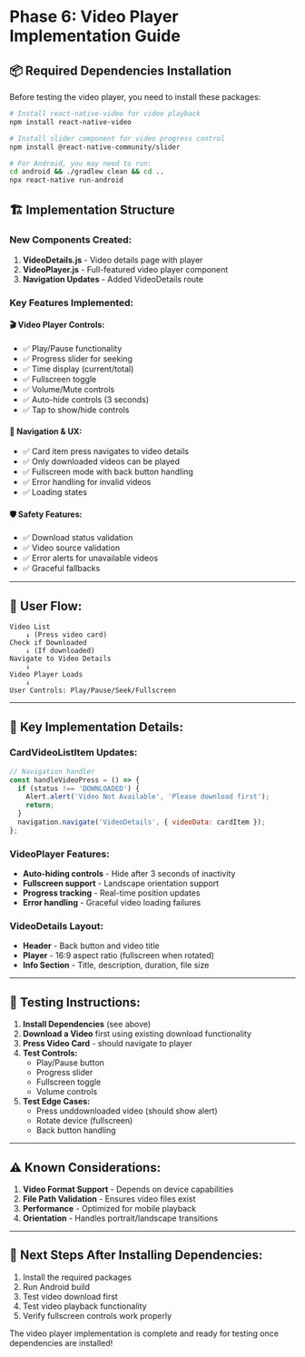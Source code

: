 # Phase 6: Video Player Implementation Guide

## 📦 **Required Dependencies Installation**

Before testing the video player, you need to install these packages:

```bash
# Install react-native-video for video playback
npm install react-native-video

# Install slider component for video progress control
npm install @react-native-community/slider

# For Android, you may need to run:
cd android && ./gradlew clean && cd ..
npx react-native run-android
```

## 🏗️ **Implementation Structure**

### **New Components Created:**

1. **VideoDetails.js** - Video details page with player
2. **VideoPlayer.js** - Full-featured video player component
3. **Navigation Updates** - Added VideoDetails route

### **Key Features Implemented:**

#### **🎬 Video Player Controls:**

- ✅ Play/Pause functionality
- ✅ Progress slider for seeking
- ✅ Time display (current/total)
- ✅ Fullscreen toggle
- ✅ Volume/Mute controls
- ✅ Auto-hide controls (3 seconds)
- ✅ Tap to show/hide controls

#### **📱 Navigation & UX:**

- ✅ Card item press navigates to video details
- ✅ Only downloaded videos can be played
- ✅ Fullscreen mode with back button handling
- ✅ Error handling for invalid videos
- ✅ Loading states

#### **🛡️ Safety Features:**

- ✅ Download status validation
- ✅ Video source validation
- ✅ Error alerts for unavailable videos
- ✅ Graceful fallbacks

---

## 🎯 **User Flow:**

```
Video List
    ↓ (Press video card)
Check if Downloaded
    ↓ (If downloaded)
Navigate to Video Details
    ↓
Video Player Loads
    ↓
User Controls: Play/Pause/Seek/Fullscreen
```

---

## 🔧 **Key Implementation Details:**

### **CardVideoListItem Updates:**

```javascript
// Navigation handler
const handleVideoPress = () => {
  if (status !== 'DOWNLOADED') {
    Alert.alert('Video Not Available', 'Please download first');
    return;
  }
  navigation.navigate('VideoDetails', { videoData: cardItem });
};
```

### **VideoPlayer Features:**

- **Auto-hiding controls** - Hide after 3 seconds of inactivity
- **Fullscreen support** - Landscape orientation support
- **Progress tracking** - Real-time position updates
- **Error handling** - Graceful video loading failures

### **VideoDetails Layout:**

- **Header** - Back button and video title
- **Player** - 16:9 aspect ratio (fullscreen when rotated)
- **Info Section** - Title, description, duration, file size

---

## 🧪 **Testing Instructions:**

1. **Install Dependencies** (see above)
2. **Download a Video** first using existing download functionality
3. **Press Video Card** - should navigate to player
4. **Test Controls:**
   - Play/Pause button
   - Progress slider
   - Fullscreen toggle
   - Volume controls
5. **Test Edge Cases:**
   - Press unddownloaded video (should show alert)
   - Rotate device (fullscreen)
   - Back button handling

---

## ⚠️ **Known Considerations:**

1. **Video Format Support** - Depends on device capabilities
2. **File Path Validation** - Ensures video files exist
3. **Performance** - Optimized for mobile playback
4. **Orientation** - Handles portrait/landscape transitions

---

## 🚀 **Next Steps After Installing Dependencies:**

1. Install the required packages
2. Run Android build
3. Test video download first
4. Test video playback functionality
5. Verify fullscreen controls work properly

The video player implementation is complete and ready for testing once dependencies are installed!

